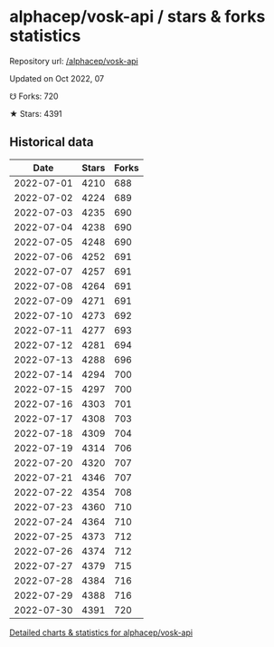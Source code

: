 # alphacep/vosk-api / stars & forks statistics

Repository url: [/alphacep/vosk-api](https://github.com/alphacep/vosk-api)

Updated on Oct 2022, 07

☋ Forks: 720

★ Stars: 4391

## Historical data
| Date | Stars | Forks |
|------|-------|-------|
| 2022-07-01 | 4210 | 688 | 
| 2022-07-02 | 4224 | 689 | 
| 2022-07-03 | 4235 | 690 | 
| 2022-07-04 | 4238 | 690 | 
| 2022-07-05 | 4248 | 690 | 
| 2022-07-06 | 4252 | 691 | 
| 2022-07-07 | 4257 | 691 | 
| 2022-07-08 | 4264 | 691 | 
| 2022-07-09 | 4271 | 691 | 
| 2022-07-10 | 4273 | 692 | 
| 2022-07-11 | 4277 | 693 | 
| 2022-07-12 | 4281 | 694 | 
| 2022-07-13 | 4288 | 696 | 
| 2022-07-14 | 4294 | 700 | 
| 2022-07-15 | 4297 | 700 | 
| 2022-07-16 | 4303 | 701 | 
| 2022-07-17 | 4308 | 703 | 
| 2022-07-18 | 4309 | 704 | 
| 2022-07-19 | 4314 | 706 | 
| 2022-07-20 | 4320 | 707 | 
| 2022-07-21 | 4346 | 707 | 
| 2022-07-22 | 4354 | 708 | 
| 2022-07-23 | 4360 | 710 | 
| 2022-07-24 | 4364 | 710 | 
| 2022-07-25 | 4373 | 712 | 
| 2022-07-26 | 4374 | 712 | 
| 2022-07-27 | 4379 | 715 | 
| 2022-07-28 | 4384 | 716 | 
| 2022-07-29 | 4388 | 716 | 
| 2022-07-30 | 4391 | 720 | 


[Detailed charts & statistics for alphacep/vosk-api](https://reviewgithub.com/rep/alphacep/vosk-api)
